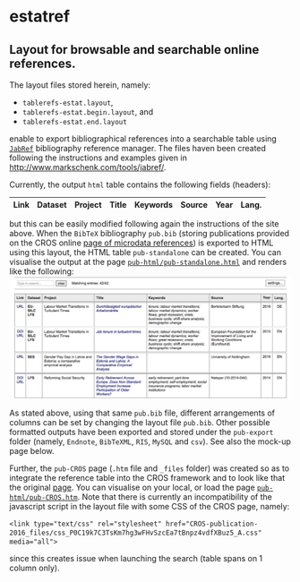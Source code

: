 estatref
======

Layout for browsable and searchable online references.
---

The layout files stored herein, namely: 
* `tablerefs-estat.layout`, 
* `tablerefs-estat.begin.layout`, and
* `tablerefs-estat.end.layout`

enable to export bibliographical references into a searchable table using [`JabRef`](http://www.jabref.org) bibliography reference manager. The files haven been created following the instructions and examples given in http://www.markschenk.com/tools/jabref/.

Currently, the output `html` table contains the following fields (headers):

| Link | Dataset | Project | Title | Keywords |	Source | Year | Lang. |
|------|---------|---------|-------|----------|--------|------|-------|

but this can be easily modified following again the instructions of the site above. 
When the `BibTeX` bibliography `pub.bib` (storing publications provided on the CROS online [page of microdata references](https://ec.europa.eu/eurostat/cros/content/publications-basis-eurostat-microdata_en)) is exported to HTML using this layout, the HTML table `pub-standalone` can be created. You can visualise the output at the page [`pub-html/pub-standalone.html`](http://htmlpreview.github.io/?https://github.com/gjacopo/bodylanguage/blob/master/estatref/pub-html/pub-standalone.html) and renders like the following: ![pub-image](https://github.com/gjacopo/bodylanguage/blob/master/docs/estatref/pub-standalone.png) 

As stated above, using that same `pub.bib` file, different arrangements of columns can be set by changing the layout file `pub.bib`. Other possible formatted outputs have been exported and stored under the `pub-export` folder (namely, `Endnote`, `BibTeXML`, `RIS`, `MySQL` and `csv`). See also the mock-up page below.

Further, the `pub-CROS` page (`.htm` file and `_files` folder) was created so as to integrate the reference table into the CROS framework and to look like that the original [page](https://ec.europa.eu/eurostat/cros/content/publications-basis-eurostat-microdata_en). You can visualise on your local, or load the page [`pub-html/pub-CROS.htm`](http://htmlpreview.github.io/?https://github.com/gjacopo/bodylanguage/blob/master/estatref/pub-html/pub-CROS.htm). Note that there is currently an incompatibility of the javascript script in the layout file with some CSS of the CROS page, namely:

   ```
   <link type="text/css" rel="stylesheet" href="CROS-publication-2016_files/css_P0C19k7C3TsKm7hg3wFHvSzcEa7tBnpz4vdfXBuz5_A.css" media="all">
   ```

since this creates issue when launching the search (table spans on 1 column only). 
